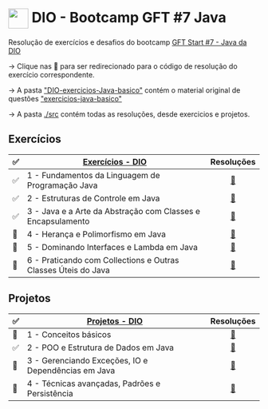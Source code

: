 <h1>
    <img align="center" width="40px" src="https://hermes.digitalinnovation.one/assets/diome/logo-minimized.png">
    <span> DIO - Bootcamp GFT #7 Java </span>
</h1>

Resolução de exercícios e desafios do bootcamp [GFT Start #7 - Java da DIO](https://web.dio.me/track/gft-start-7-java)

-> Clique nas 🔗 para ser redirecionado para o código de resolução do exercício correspondente.

-> A pasta ["DIO-exercicios-Java-basico"](./DIO-exercicios-Java-basico/) contém o material original de questões ["exercicios-java-basico"](https://github.com/digitalinnovationone/exercicios-java-basico)

-> A pasta [./src](./src) contém todas as resoluções, desde exercicios e projetos.

## Exercícios

✅ | [Exercícios - DIO](./DIO-exercicios-Java-basico/exercicios/)  | Resoluções                             |
----|--------------------------------------------------------------|:--------------------------------------:|
✅ | 1 - Fundamentos da Linguagem de Programação Java              |[🔗](src/exercicios/fundamentos_java)
✅ | 2 - Estruturas de Controle em Java                            |[🔗](/src/exercicios/EstruturasDeControle.java)
✅ | 3 - Java e a Arte da Abstração com Classes e Encapsulamento   |[🔗](/src/exercicios/AbstracaoEncapsulamento.java)
🔄️ | 4 - Herança e Polimorfismo em Java                            |[🔗](/src/exercicios/HerancaPolimorfismo.java)
🔄️ | 5 - Dominando Interfaces e Lambda em Java                     |[🔗](/src/exercicios/InterfaceLambda.java)
🔄️ | 6 - Praticando com Collections e Outras Classes Úteis do Java |[🔗](/src/exercicios/CollectionsClasses.java)

## Projetos

✅ | [Projetos - DIO](./DIO-exercicios-Java-basico/projetos/)      | Resoluções                                |
----|--------------------------------------------------------------|:-----------------------------------------:|
🔄️ | 1 - Conceitos básicos                                         |[🔗](/src/projetos/FundamentosJava.java)
✅ | 2 - POO e Estrutura de Dados em Java                          |[🔗](/src/projetos/EstruturasDeControle.java)
🔄️ | 3 - Gerenciando Exceções, IO e Dependências em Java           |[🔗](/src/projetos/AbstracaoEncapsulamento.java)
🔄️ | 4 - Técnicas avançadas, Padrões e Persistência                |[🔗](/src/projetos/HerancaPolimorfismo.java)
